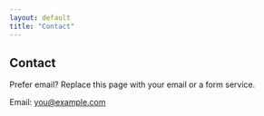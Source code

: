 ```yaml
---
layout: default
title: "Contact"
---
```

<section class="hero">
  <h1>Contact</h1>
  <p class="muted">Prefer email? Replace this page with your email or a form service.</p>
</section>
<section class="box">
  <p>Email: <a href="mailto:you@example.com">you@example.com</a></p>
</section>
